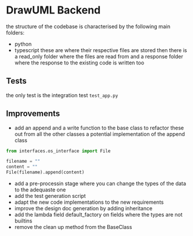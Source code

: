 # DrawUML Backend

the structure of the codebase is characterised by the following main folders:
- python
- typescript
these are where their respective files are stored
then there is a read_only folder where the files are read from
and a response folder where the response to the existing code is written too

## Tests

the only test is the integration test ``test_app.py``

## Improvements
- add an append and a write function to the base class to refactor these out from all the other classes
a potential implementation of the append class
```python
from interfaces.os_interface import File

filename = ""
content = ""
File(filename).append(content)
```
- add a pre-processin stage where you can change the types of the data to the adequaste one
- add the test generation script
- adapt the new code implementations to the new requirements
- improve the design doc generation by adding inheritance
- add the lambda field default_factory on fields where the types are not builtins
- remove the clean up method from the BaseClass